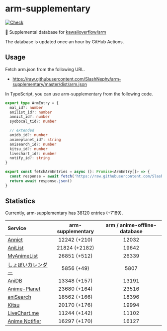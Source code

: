 # arm-supplementary

[![Check](https://github.com/SlashNephy/arm-supplementary/actions/workflows/check-node.yml/badge.svg)](https://github.com/SlashNephy/arm-supplementary/actions/workflows/check-node.yml)

💊 Supplemental database for [kawaiioverflow/arm](https://github.com/kawaiioverflow/arm)

The database is updated once an hour by GitHub Actions.

## Usage

Fetch arm.json from the following URL.

- https://raw.githubusercontent.com/SlashNephy/arm-supplementary/master/dist/arm.json

In TypeScript, you can use arm-supplementary from the following code.

```TypeScript
export type ArmEntry = {
  mal_id?: number
  anilist_id?: number
  annict_id?: number
  syobocal_tid?: number

  // extended
  anidb_id?: number
  animeplanet_id?: string
  anisearch_id?: number
  kitsu_id?: number
  livechart_id?: number
  notify_id?: string
}

export const fetchArmEntries = async (): Promise<ArmEntry[]> => {
  const response = await fetch('https://raw.githubusercontent.com/SlashNephy/arm-supplementary/master/dist/arm.json')
  return await response.json()
}
```

## Statistics

Currently, arm-supplementary has 38120 entries (+7189).

| Service                                     | arm-supplementary | arm / anime-offline-database |
| :------------------------------------------ | :---------------: | :--------------------------: |
| [Annict](https://annict.com)                |   12242 (+210)    |            12032             |
| [AniList](https://anilist.co)               |   21824 (+2182)   |            19642             |
| [MyAnimeList](https://myanimelist.net)      |   26851 (+512)    |            26339             |
| [しょぼいカレンダー](https://cal.syoboi.jp) |    5856 (+49)     |             5807             |
| [AniDB](https://anidb.net)                  |   13348 (+157)    |            13191             |
| [Anime-Planet](https://anime-planet.com)    |   23680 (+164)    |            23516             |
| [aniSearch](https://anisearch.com)          |   18562 (+166)    |            18396             |
| [Kitsu](https://kitsu.io)                   |   20170 (+176)    |            19994             |
| [LiveChart.me](https://livechart.me)        |   11244 (+142)    |            11102             |
| [Anime Notifier](https://notify.moe)        |   16297 (+170)    |            16127             |

